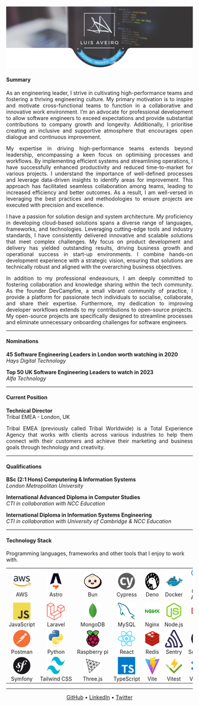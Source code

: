 <p align="center">
    <img 
        title="Luis Aveiro | Discover • Innovate • Deliver" 
        src="./images/header.png"
    />
</p>

#### Summary

<p align="justify">
As an engineering leader, I strive in cultivating high-performance teams and fostering a thriving engineering culture. My primary motivation is to inspire and motivate cross-functional teams to function in a collaborative and innovative work environment.  I’m an advocate for professional development to allow software engineers to exceed expectations and provide substantial contributions to company growth and longevity. Additionally, I prioritise creating an inclusive and supportive atmosphere that encourages open dialogue and continuous improvement.
</p>

<p align="justify">
My expertise in driving high-performance teams extends beyond leadership, encompassing a keen focus on optimising processes and workflows. By implementing efficient systems and streamlining operations, I have successfully enhanced productivity and reduced time-to-market for various projects. I understand the importance of well-defined processes and leverage data-driven insights to identify areas for improvement. This approach has facilitated seamless collaboration among teams, leading to increased efficiency and better outcomes. As a result, I am well-versed in leveraging the best practices and methodologies to ensure projects are executed with precision and excellence.
</p>

<p align="justify">
I have a passion for solution design and system architecture. My proficiency in developing cloud-based solutions spans a diverse range of languages, frameworks, and technologies. Leveraging cutting-edge tools and industry standards, I have consistently delivered innovative and scalable solutions that meet complex challenges. My focus on product development and delivery has yielded outstanding results, driving business growth and operational success in start-up environments. I combine hands-on development experience with a strategic vision, ensuring that solutions are technically robust and aligned with the overarching business objectives.
</p>

<p align="justify">
In addition to my professional endeavours, I am deeply committed to fostering collaboration and knowledge sharing within the tech community. As the founder DevCampfire, a small vibrant community of practice, I provide a platform for passionate tech individuals to socialise, collaborate, and share their expertise. Furthermore, my dedication to improving developer workflows extends to my contributions to open-source projects. My open-source projects are specifically designed to streamline processes and eliminate unnecessary onboarding challenges for software engineers.
</p>

---

#### Nominations

**45 Software Engineering Leaders in London worth watching in 2020**  
*Hays Digital Technology*

**Top 50 UK Software Engineering Leaders to watch in 2023**  
*Alfa Technology*

---

#### Current Position

**Technical Director**  
Tribal EMEA - London, UK

<p align="justify">
Tribal EMEA (previously called Tribal Worldwide) is a Total Experience Agency that works with clients across various industries to help them connect with their customers and achieve their marketing and business goals through technology and creativity.
</p>

---

#### Qualifications

**BSc (2:1 Hons) Computering & Information Systems**  
*London Metropolitan University*

**International Advanced Diploma in Computer Studies**  
*CTI in collaboration with NCC Education*

**International Diploma in Information Systems Engineering**  
*CTI in collaboration with University of Cambridge & NCC Education*

---

#### Technology Stack

Programming languages, frameworks and other tools that I enjoy to work with.

<table>
    <tr>
        <td align="center" width="96">
            <a href="https://aws.amazon.com" target="_blank">
                <img src="./images/icons/aws.svg" width="48" height="48" alt="Amazon Web Services" />
            </a>
            <br>AWS
        </td>
        <td align="center" width="96">
            <a href="https://astro.build" target="_blank">
                <img src="./images/icons/astro.svg" width="48" height="48" alt="Astro" />
            </a>
            <br>Astro
        </td>
        <td align="center" width="96">
            <a href="https://bun.sh" target="_blank">
                <img src="./images/icons/bun.svg" width="48" height="48" alt="Bun" />
            </a>
            <br>Bun
        </td>
        <td align="center" width="96">
            <a href="https://www.cypress.io" target="_blank">
                <img src="./images/icons/cypress.svg" width="48" height="48" alt="Cypress" />
            </a>
            <br>Cypress
        </td>
        <td align="center" width="96">
            <a href="http://deno.com" target="_blank">
                <img src="./images/icons/deno.svg" width="48" height="48" alt="Cypress" />
            </a>
            <br>Deno
        </td>
        <td align="center" width="96">
            <a href="https://www.docker.com" target="_blank">
                <img src="./images/icons/docker.svg" width="48" height="48" alt="Docker" />
            </a>
            <br>Docker
        </td>
        <td align="center" width="96">
            <a href="https://github.com/features/actions" target="_blank">
                <img src="./images/icons/github-actions.svg" width="48" height="48" alt="GitHub Actions" />
            </a>
            <br>GitHub Actions
        </td>
        <td align="center" width="96">
            <a href="https://go.dev" target="_blank">
                <img src="./images/icons/go.svg" width="48" height="48" alt="Golang" />
            </a>
            <br>Golang
        </td>
        <td align="center" width="96">
            <a href="https://graphql.org" target="_blank">
                <img src="./images/icons/graphql.svg" width="48" height="48" alt="GraphQL" />
            </a>
            <br>GraphQL
        </td>
     </tr>
    <tr>
        <td align="center" width="96">
            <a href="https://www.javascript.com" target="_blank">
                <img src="./images/icons/javascript.svg" width="48" height="48" alt="JavaScript" />
            </a>
            <br>JavaScript
        </td>
        <td align="center" width="96">
            <a href="https://laravel.com" target="_blank">
                <img src="./images/icons/laravel.svg" width="48" height="48" alt="Laravel" />
            </a>
            <br>Laravel
        </td>
        <td align="center" width="96">
            <a href="https://www.mongodb.com" target="_blank">
                <img src="./images/icons/mongodb.svg" width="48" height="48" alt="MongoDB" />
            </a>
            <br>MongoDB
        </td>
        <td align="center" width="96">
            <a href="https://www.mysql.com" target="_blank">
                <img src="./images/icons/mysql.svg" width="48" height="48" alt="MySQL" />
            </a>
            <br>MySQL
        </td>
        <td align="center" width="96">
            <a href="https://www.nginx.com" target="_blank">
                <img src="./images/icons/nginx.svg" width="48" height="48" alt="Nginx" />
            </a>
            <br>Nginx
        </td>
        <td align="center" width="96">
            <a href="https://nodejs.org" target="_blank">
                <img src="./images/icons/nodejs.svg" width="48" height="48" alt="Node.js" />
            </a>
            <br>Node.js
        </td>
        <td align="center" width="96">
            <a href="https://www.npmjs.com" target="_blank">
                <img src="./images/icons/npm.svg" width="48" height="48" alt="npm" />
            </a>
            <br>npm
        </td>
        <td align="center" width="96">
            <a href="https://pestphp.com/" target="_blank">
                <img src="./images/icons/pest.svg" width="48" height="48" alt="Pest" />
            </a>
            <br>Pest
        </td>
        <td align="center" width="96">
            <a href="https://php.net" target="_blank">
                <img src="./images/icons/php.svg" width="48" height="48" alt="PHP" />
            </a>
            <br>PHP
        </td>
    </tr>
    <tr>
        <td align="center" width="96">
            <a href="https://www.postman.com" target="_blank">
                <img src="./images/icons/postman.svg" width="48" height="48" alt="Postman" />
            </a>
            <br>Postman
        </td>
        <td align="center" width="96">
            <a href="https://www.python.org" target="_blank">
                <img src="./images/icons/python.svg" width="48" height="48" alt="Python" />
            </a>
            <br>Python
        </td>
        <td align="center" width="96">
            <a href="https://www.raspberrypi.org" target="_blank">
                <img src="./images/icons/raspberry-pi.svg" width="48" height="48" alt="Raspberry pi" />
            </a>
            <br>Raspberry&nbsp;pi
        </td>
        <td align="center" width="96">
            <a href="https://react.dev" target="_blank">
                <img src="./images/icons/react.svg" width="48" height="48" alt="React" />
            </a>
            <br>React
        </td>
        <td align="center" width="96">
            <a href="https://redis.io" target="_blank">
                <img src="./images/icons/redis.svg" width="48" height="48" alt="Redis" />
            </a>
            <br>Redis
        </td>
        <td align="center" width="96">
            <a href="https://sentry.io" target="_blank">
                <img src="./images/icons/sentry.svg" width="48" height="48" alt="Sentry" />
            </a>
            <br>Sentry
        </td>
        <td align="center" width="96">
            <a href="https://socket.io" target="_blank">
                <img src="./images/icons/socket.io.svg" width="48" height="48" alt="Socket.IO" />
            </a>
            <br>Socket.IO
        </td>
        <td align="center" width="96">
            <a href="https://www.sonarsource.com/products/sonarqube" target="_blank">
                <img src="./images/icons/sonarqube.svg" width="48" height="48" alt="SonarQube" />
            </a>
            <br>SonarQube
        </td>
        <td align="center" width="96">
            <a href="https://storybook.js.org" target="_blank">
                <img src="./images/icons/storybook.svg" width="48" height="48" alt="Storybook" />
            </a>
            <br>Storybook
        </td>
    </tr>
    <tr>
        <td align="center" width="96">
            <a href="https://symfony.com" target="_blank">
                <img src="./images/icons/symfony.svg" width="48" height="48" alt="Symfony" />
            </a>
            <br>Symfony
        </td>
        <td align="center" width="96">
            <a href="https://tailwindcss.com" target="_blank">
                <img src="./images/icons/tailwindcss.svg" width="48" height="48" alt="Tailwind CSS" />
            </a>
            <br>Tailwind&nbsp;CSS
        </td>
        <td align="center" width="96">
            <a href="https://threejs.org" target="_blank">
                <img src="./images/icons/three.js.svg" width="48" height="48" alt="Three.js" />
            </a>
            <br>Three.js
        </td>
        <td align="center" width="96">
            <a href="https://www.typescriptlang.org" target="_blank">
                <img src="./images/icons/typescript.svg" width="48" height="48" alt="TypeScript" />
            </a>
            <br>TypeScript
        </td>
        <td align="center" width="96">
            <a href="https://vitejs.dev" target="_blank">
                <img src="./images/icons/vitejs.svg" width="48" height="48" alt="Vue.js" />
            </a>
            <br>Vite
        </td>
        <td align="center" width="96">
            <a href="https://vitest.dev" target="_blank">
                <img src="./images/icons/vitest.svg" width="48" height="48" alt="Vue.js" />
            </a>
            <br>Vitest
        </td>
        <td align="center" width="96">
            <a href="https://code.visualstudio.com" target="_blank">
                <img src="./images/icons/vscode.svg" width="48" height="48" alt="VS Code" />
            </a>
            <br>VS&nbsp;Code
        </td>
        <td align="center" width="96">
            <a href="https://vuejs.org" target="_blank">
                <img src="./images/icons/vuejs.svg" width="48" height="48" alt="Vue.js" />
            </a>
            <br>Vue.js
        </td>
        <td align="center" width="96">
            <a href="https://yarnpkg.com" target="_blank">
                <img src="./images/icons/yarn.svg" width="48" height="48" alt="Yarn" />
            </a>
            <br>Yarn
        </td>
    </tr>
    
</table>

---

<p align="center">
  <a href="http://github.com/luisaveiro" target="_blank">GitHub</a> •
  <a href="https://uk.linkedin.com/in/luisaveiro" target="_blank">LinkedIn</a> •
  <a href="https://twitter.com/luisdeaveiro" target="_blank">Twitter</a>
</p>
